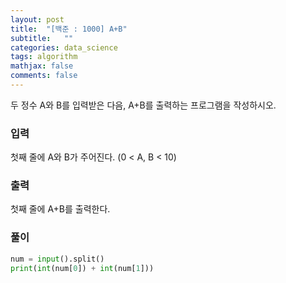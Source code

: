 ```yaml
---
layout: post
title:  "[백준 : 1000] A+B"
subtitle:   ""
categories: data_science
tags: algorithm
mathjax: false
comments: false
---
```


두 정수 A와 B를 입력받은 다음, A+B를 출력하는 프로그램을 작성하시오.

### 입력

첫째 줄에 A와 B가 주어진다. (0 < A, B < 10)

### 출력

첫째 줄에 A+B를 출력한다.

### 풀이

```python
num = input().split()
print(int(num[0]) + int(num[1]))
```